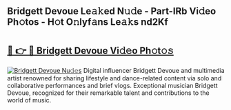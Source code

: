 ## Bridgett Devoue Le𝚊𝚔ed N𝚞𝚍e - Part-IRb Vi𝚍eo Ph𝚘tos - H𝚘t O𝚗lyf𝚊ns Le𝚊𝚔s nd2Kf

# <h2><a href="http://hf6t0e.feru.top/?c=Bridgett+Devoue">🔗 👉 🔴 Bridgett Devoue Vi𝚍𝚎o Ph𝚘t𝚘𝚜</a></h2>

[![Bridgett Devoue Nu𝚍𝚎s](https://i.imgur.com/0TWrTi3.gif)](http://hf6t0e.feru.top/?c=Bridgett+Devoue)
Digital influencer Bridgett Devoue and multimedia artist renowned for sharing lifestyle and dance-related content via solo and collaborative performances and brief vlogs. Exceptional musician Bridgett Devoue, recognized for their remarkable talent and contributions to the world of music. 
